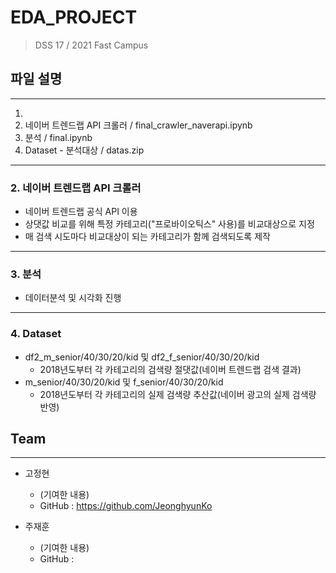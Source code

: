 # EDA_PROJECT
> DSS 17 / 2021 Fast Campus 

## 파일 설명
-------------------
1. 
2. 네이버 트렌드랩 API 크롤러 / final_crawler_naverapi.ipynb
3. 분석 / final.ipynb
4. Dataset - 분석대상 / datas.zip
-------------------
### 2. 네이버 트렌드랩 API 크롤러 
- 네이버 트렌드랩 공식 API 이용 
- 상댓값 비교를 위해 특정 카테고리("프로바이오틱스" 사용)를 비교대상으로 지정
- 매 검색 시도마다 비교대상이 되는 카테고리가 함께 검색되도록 제작   
-------------------
### 3. 분석 
- 데이터분석 및 시각화 진행 
-------------------
### 4. Dataset
- df2_m_senior/40/30/20/kid 및 df2_f_senior/40/30/20/kid
  - 2018년도부터 각 카테고리의 검색량 절댓값(네이버 트렌드랩 검색 결과)
- m_senior/40/30/20/kid 및 f_senior/40/30/20/kid
  - 2018년도부터 각 카테고리의 실제 검색량 추산값(네이버 광고의 실제 검색량 반영)

## Team
------------------

- 고정현
  - (기여한 내용) 
  - GitHub : https://github.com/JeonghyunKo
 
- 주재훈
  - (기여한 내용)
  - GitHub : 
